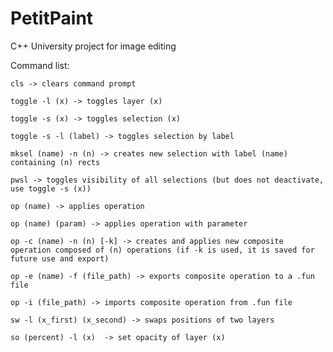 # PetitPaint
C++ University project for image editing

Command list:

    cls -> clears command prompt
    
    toggle -l (x) -> toggles layer (x)
    
    toggle -s (x) -> toggles selection (x)
    
    toggle -s -l (label) -> toggles selection by label
    
    mksel (name) -n (n) -> creates new selection with label (name) containing (n) rects
    
    pwsl -> toggles visibility of all selections (but does not deactivate, use toggle -s (x))
    
    op (name) -> applies operation
    
    op (name) (param) -> applies operation with parameter
    
    op -c (name) -n (n) [-k] -> creates and applies new composite operation composed of (n) operations (if -k is used, it is saved for future use and export)
    
    op -e (name) -f (file_path) -> exports composite operation to a .fun file
    
    op -i (file_path) -> imports composite operation from .fun file
    
    sw -l (x_first) (x_second) -> swaps positions of two layers

    so (percent) -l (x)  -> set opacity of layer (x)
